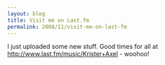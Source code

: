 ```yaml
---
layout: blog
title: Visit me on Last.fm
permalink: 2008/11/visit-me-on-last-fm
---
```


<p>I just uploaded some new stuff. Good times for all at <a href="http://www.last.fm/music/Krister+Axel" title="http://www.last.fm/music/Krister+Axel">http://www.last.fm/music/Krister+Axel</a> - woohoo!</p>
